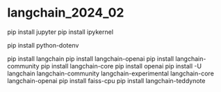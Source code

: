 # langchain_2024_02

pip install jupyter
pip install ipykernel

pip install python-dotenv

pip install langchain
pip install langchain-openai
pip install langchain-community
pip install langchain-core
pip install openai
pip install -U langchain langchain-community langchain-experimental langchain-core langchain-openai
pip install faiss-cpu
pip install langchain-teddynote